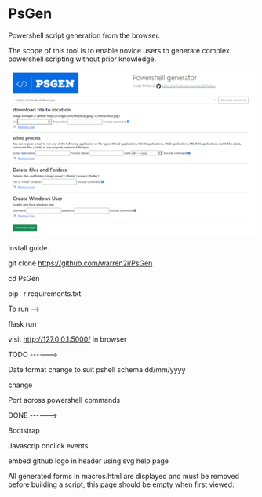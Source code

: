 # PsGen

Powershell script generation from the browser.

The scope of this tool is to enable novice users to generate complex powershell scripting without prior knowledge.

![alt text](https://github.com/warren2i/PsGen/blob/master/Screenshots/2022-01-06%2019_15_45-Line%20logging.png?raw=true)

Install guide.

git clone https://github.com/warren2i/PsGen

cd PsGen

pip -r requirements.txt

To run -->

flask run

visit  http://127.0.0.1:5000/ in browser

TODO ------>

Date format change to suit pshell schema dd/mm/yyyy

change

Port across powershell commands

DONE ------>

Bootstrap

Javascrip onclick events

embed github logo in header using svg help page

All generated forms in macros.html are displayed and must be removed before building a script, this page should be empty
when first viewed.